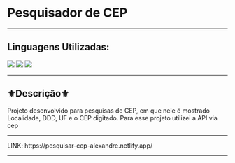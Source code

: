 <h1>Pesquisador de CEP </h1>
<hr>
<h2>Linguagens Utilizadas:</h2>

<div style="display: inline_block">
  <img src="https://img.shields.io/badge/HTML5-E34F26?style=for-the-badge&logo=html5&logoColor=white"></img> 
  <img src="https://img.shields.io/badge/Sass-CC6699?style=for-the-badge&logo=sass&logoColor=white"></img>
  <img src="https://img.shields.io/badge/JavaScript-F7DF1E?style=for-the-badge&logo=javascript&logoColor=black"></img>
</div>
<hr>
<h2>⚜️Descrição⚜️</h2>
<p>Projeto desenvolvido para pesquisas de CEP, em que nele é mostrado Localidade, DDD, UF e o CEP digitado. Para esse projeto utilizei a API via cep </p>
<hr>
LINK: https://pesquisar-cep-alexandre.netlify.app/
<hr>
